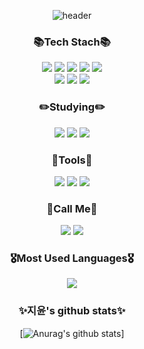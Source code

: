 <div align=center>
 
 ![header](https://capsule-render.vercel.app/api?type=Cylinder&color=auto&text=❤️WELCOME❤️&fontSize=40&fontColor=ffffff)
 
 <h3> 📚Tech Stach📚 </h3>
  <img src="https://img.shields.io/badge/HTML5-E34F26?style=for-the-badge&logo=HTML5&logoColor=white">
   <img src="https://img.shields.io/badge/JavaScript-F7DF1E?style=for-the-badge&logo=JavaScript&logoColor=white"/>
   <img src="https://img.shields.io/badge/CSS3-1572B6?style=for-the-badge&logo=CSS3&logoColor=white">
  <img src="https://img.shields.io/badge/React-61DAFB?style=for-the-badge&logo=React&logoColor=white"/>
 <img src="https://img.shields.io/badge/MySQL-4479A1?style=for-the-badge&logo=MySQL&logoColor=white"><br/>
   <img src="https://img.shields.io/badge/Python-3776AB?style=for-the-badge&logo=Python&logoColor=white">
   <img src="https://img.shields.io/badge/java-007396?style=for-the-badge&logo=java&logoColor=white">
    <img src="https://img.shields.io/badge/Bootstrap-7952B3?style=for-the-badge&logo=Bootstrap&logoColor=white">


 
 <h3>✏️Studying✏️</h3>
   <img src="https://img.shields.io/badge/Flutter-02569B?style=for-the-badge&logo=Flutter&logoColor=white"/>
   <img src="https://img.shields.io/badge/React-61DAFB?style=for-the-badge&logo=React&logoColor=white"/>
    <img src="https://img.shields.io/badge/Spring-6DB33F?style=for-the-badge&logo=Spring&logoColor=white"/>


  <h3> 🔧Tools🔧 </h3>
 <img src="https://img.shields.io/badge/Eclipse%20IDE-2C2255.svg?&style=for-the-badge&logo=Eclipse%20IDE&logoColor=white"/>
<img src="https://img.shields.io/badge/Visual%20Studio%20Code-007ACC.svg?&style=for-the-badge&logo=Visual%20Studio%20Code&logoColor=white"/>
<img src="https://img.shields.io/badge/Android%20Studio-3DDC84.svg?&style=for-the-badge&logo=Android%20Studio&logoColor=white"/>
 
 <h3>💌Call Me💌</h3>
 <a href="https://www.instagram.com/j___y______/" target="_blank"><img src="https://img.shields.io/badge/Instagram-E4405F?style=for-the-badge&logo=Instagram&logoColor=ffffff"/></a>
     <img src="https://img.shields.io/badge/tkrhkfld123-03C75A?style=for-the-badge&logo=Naver&logoColor=white"/>

 
 <h3>🎖️Most Used Languages🎖️</h3>
 <img src="https://github-readme-stats.vercel.app/api/top-langs/?username=hijiyun&layout=compact"/>
 
<h3>✨지윤's github stats✨</h3>
 
[![Anurag's github stats](https://github-readme-stats.vercel.app/api?username=hijiyun)]
 

 
  </div>
